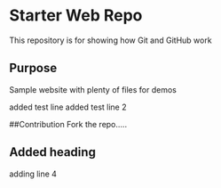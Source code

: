 # Starter Web Repo

This repository is for showing how Git and GitHub work

## Purpose

Sample website with plenty of files for demos

added test line
added test line 2

##Contribution
Fork the repo.....

## Added heading
adding line 4
